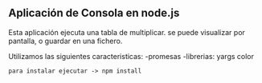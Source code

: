 

## Aplicación de Consola en node.js

Esta aplicación ejecuta una tabla de multiplicar.
se puede visualizar por pantalla, o guardar en una fichero.

Utilizamos las siguientes caracteristicas:
    -promesas
    -librerias:
        yargs
        color

    para instalar ejecutar -> npm install